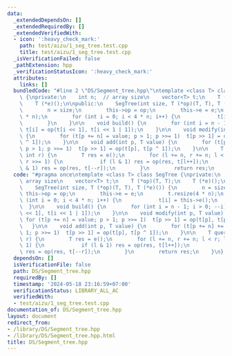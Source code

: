 ```yaml
---
data:
  _extendedDependsOn: []
  _extendedRequiredBy: []
  _extendedVerifiedWith:
  - icon: ':heavy_check_mark:'
    path: test/aizu/1_seg_tree.test.cpp
    title: test/aizu/1_seg_tree.test.cpp
  _isVerificationFailed: false
  _pathExtension: hpp
  _verificationStatusIcon: ':heavy_check_mark:'
  attributes:
    links: []
  bundledCode: "#line 2 \"DS/Segment_tree.hpp\"\ntemplate <class T> class SegTree\
    \ {\nprivate:\n    int n;  // array size\n    vector<T> t;\n    T (*op)(T, T);\n\
    \    T (*e)();\n\npublic:\n    SegTree(int size, T (*op)(T, T), T (*e)()) {\n\
    \        n = size;\n        this->op = op;\n        this->e = e;\n        t.resize(4\
    \ * n);\n        for (int i = 0; i < 4 * n; i++) {\n            t[i] = this->e();\n\
    \        }\n    }\n\n    void build() {\n        for (int i = n - 1; i > 0; --i)\
    \ t[i] = op(t[i << 1], t[i << 1 | 1]);\n    }\n\n    void modify(int p, T value)\
    \ {\n        for (t[p += n] = value; p > 1; p >>= 1)  t[p >> 1] = op(t[p], t[p\
    \ ^ 1]);\n    }\n\n    void add(int p, T value) {\n        for (t[p += n] += value;\
    \ p > 1; p >>= 1)  t[p >> 1] = op(t[p], t[p ^ 1]);\n    }\n\n    T query(int l,\
    \ int r) {\n        T res = e();\n        for (l += n, r += n; l < r; l >>= 1,\
    \ r >>= 1) {\n            if (l & 1) res = op(res, t[l++]);\n            if (r\
    \ & 1) res = op(res, t[--r]);\n        }\n        return res;\n    }\n};\n"
  code: "#pragma once\ntemplate <class T> class SegTree {\nprivate:\n    int n;  //\
    \ array size\n    vector<T> t;\n    T (*op)(T, T);\n    T (*e)();\n\npublic:\n\
    \    SegTree(int size, T (*op)(T, T), T (*e)()) {\n        n = size;\n       \
    \ this->op = op;\n        this->e = e;\n        t.resize(4 * n);\n        for\
    \ (int i = 0; i < 4 * n; i++) {\n            t[i] = this->e();\n        }\n  \
    \  }\n\n    void build() {\n        for (int i = n - 1; i > 0; --i) t[i] = op(t[i\
    \ << 1], t[i << 1 | 1]);\n    }\n\n    void modify(int p, T value) {\n       \
    \ for (t[p += n] = value; p > 1; p >>= 1)  t[p >> 1] = op(t[p], t[p ^ 1]);\n \
    \   }\n\n    void add(int p, T value) {\n        for (t[p += n] += value; p >\
    \ 1; p >>= 1)  t[p >> 1] = op(t[p], t[p ^ 1]);\n    }\n\n    T query(int l, int\
    \ r) {\n        T res = e();\n        for (l += n, r += n; l < r; l >>= 1, r >>=\
    \ 1) {\n            if (l & 1) res = op(res, t[l++]);\n            if (r & 1)\
    \ res = op(res, t[--r]);\n        }\n        return res;\n    }\n};\n"
  dependsOn: []
  isVerificationFile: false
  path: DS/Segment_tree.hpp
  requiredBy: []
  timestamp: '2024-05-18 23:16:59+07:00'
  verificationStatus: LIBRARY_ALL_AC
  verifiedWith:
  - test/aizu/1_seg_tree.test.cpp
documentation_of: DS/Segment_tree.hpp
layout: document
redirect_from:
- /library/DS/Segment_tree.hpp
- /library/DS/Segment_tree.hpp.html
title: DS/Segment_tree.hpp
---
```

